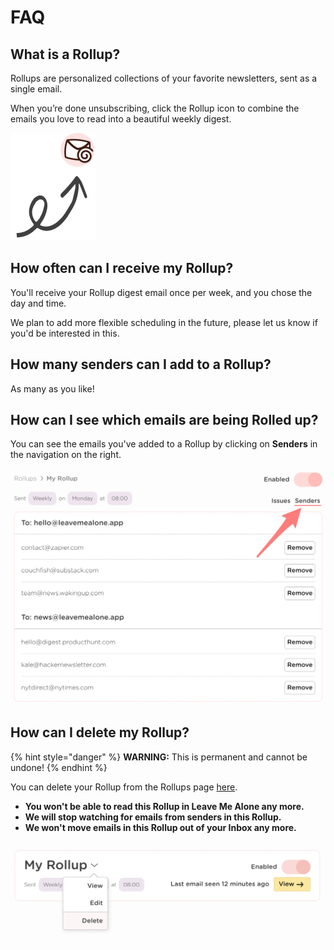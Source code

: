 # FAQ

## What is a Rollup?

Rollups are personalized collections of your favorite newsletters, sent as a single email.

When you’re done unsubscribing, click the Rollup icon to combine the emails you love to read into a beautiful weekly digest.

![](../../.gitbook/assets/rollup-example-arrow.png)

## How often can I receive my Rollup?

You'll receive your Rollup digest email once per week, and you chose the day and time.

We plan to add more flexible scheduling in the future, please let us know if you'd be interested in this.

## How many senders can I add to a Rollup?

As many as you like!

## How can I see which emails are being Rolled up?

You can see the emails you've added to a Rollup by clicking on **Senders** in the navigation on the right.

![](../../.gitbook/assets/rollups-sender-list.png)



## How can I delete my Rollup?

{% hint style="danger" %}
**WARNING:** This is permanent and cannot be undone!
{% endhint %}

You can delete your Rollup from the Rollups page [here](https://leavemealone.app/app/rollups).

* **You won't be able to read this Rollup in Leave Me Alone any more.**
* **We will stop watching for emails from senders in this Rollup.**
* **We won't move emails in this Rollup out of your Inbox any more.**

![To delete your Rollup click the chevron and click delete](../../.gitbook/assets/image%20%2814%29.png)


